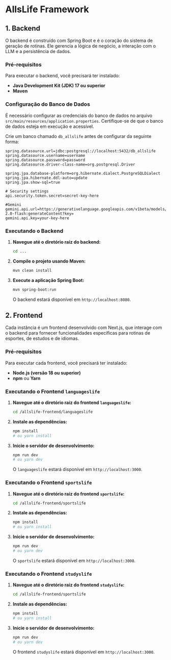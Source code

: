 # AllsLife Framework

## 1. Backend

O backend é construído com Spring Boot e é o coração do sistema de geração de rotinas. Ele gerencia a lógica de negócio, a interação com o LLM e a persistência de dados.

### Pré-requisitos

Para executar o backend, você precisará ter instalado:

*   **Java Development Kit (JDK) 17 ou superior**
*   **Maven**

### Configuração do Banco de Dados

É necessário configurar as credenciais do banco de dados no arquivo `src/main/resources/application.properties`. Certifique-se de que o banco de dados esteja em execução e acessível.

Crie um banco chamado `db_allslife` antes de configurar da seguinte forma:
```properties
spring.datasource.url=jdbc:postgresql://localhost:5432/db_allslife
spring.datasource.username=username
spring.datasource.password=password
spring.datasource.driver-class-name=org.postgresql.Driver

spring.jpa.database-platform=org.hibernate.dialect.PostgreSQLDialect
spring.jpa.hibernate.ddl-auto=update
spring.jpa.show-sql=true

# Security settings
api.security.token.secret=secret-key-here

#Gemini
gemini.api.url=https://generativelanguage.googleapis.com/v1beta/models/gemini-2.0-flash:generateContent?key=
gemini.api.key=your-key-here
```

### Executando o Backend

1.  **Navegue até o diretório raiz do backend:**

    ```bash
    cd ...
    ```

2.  **Compile o projeto usando Maven:**

    ```bash
    mvn clean install
    ```

3.  **Execute a aplicação Spring Boot:**

    ```bash
    mvn spring-boot:run
    ```

    O backend estará disponível em `http://localhost:8080`.

## 2. Frontend

Cada instância é um frontend desenvolvido com Next.js, que interage com o backend para fornecer funcionalidades específicas para rotinas de esportes, de estudos e de idiomas.

### Pré-requisitos

Para executar cada frontend, você precisará ter instalado:

*   **Node.js (versão 18 ou superior)**
*   **npm** ou **Yarn**

### Executando o Frontend `languageslife`

1.  **Navegue até o diretório raiz do frontend `languageslife`:**

    ```bash
    cd /allslife-frontend/languageslife
    ```

2.  **Instale as dependências:**

    ```bash
    npm install
    # ou yarn install
    ```

3.  **Inicie o servidor de desenvolvimento:**

    ```bash
    npm run dev
    # ou yarn dev
    ```

    O `languageslife` estará disponível em `http://localhost:3000`.
    
### Executando o Frontend `sportslife`

1.  **Navegue até o diretório raiz do frontend `sportslife`:**

    ```bash
    cd /allslife-frontend/sportslife
    ```

2.  **Instale as dependências:**

    ```bash
    npm install
    # ou yarn install
    ```

3.  **Inicie o servidor de desenvolvimento:**

    ```bash
    npm run dev
    # ou yarn dev
    ```

    O `sportslife` estará disponível em `http://localhost:3000`.

### Executando o Frontend `studyslife`

1.  **Navegue até o diretório raiz do frontend `studyslife`:**

    ```bash
    cd /allslife-frontend/sportslife
    ```

2.  **Instale as dependências:**

    ```bash
    npm install
    # ou yarn install
    ```

3.  **Inicie o servidor de desenvolvimento:**

    ```bash
    npm run dev
    # ou yarn dev
    ```

    O frontend `studyslife` estará disponível em `http://localhost:3000`.


